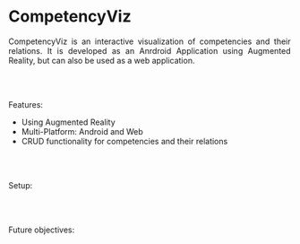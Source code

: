 # CompetencyViz
<p align="justify">
CompetencyViz is an interactive visualization of competencies and their relations.
It is developed as an Anrdroid Application using Augmented Reality, but can also be 
used as a web application.

<br><br>

Features:
*  Using Augmented Reality
*  Multi-Platform: Android and Web
*  CRUD functionality for competencies and their relations

<br><br>

Setup:

<br><br>
  
Future objectives: